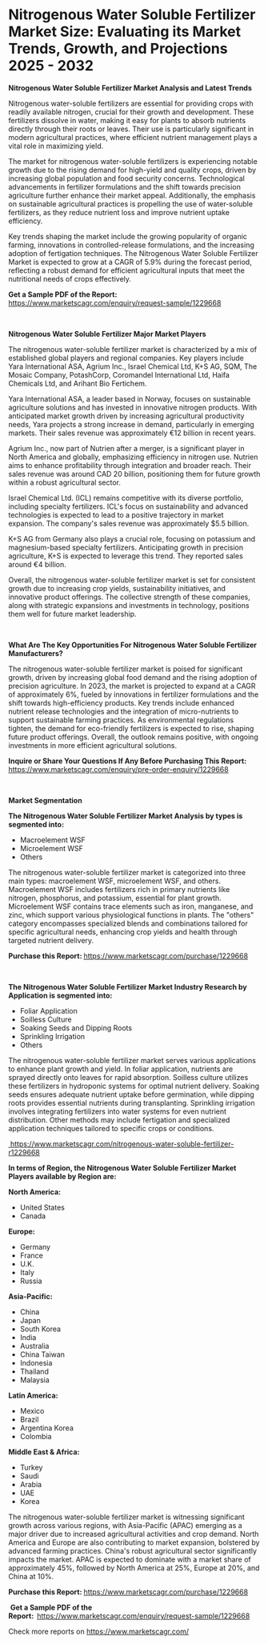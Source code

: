 <p><h1>Nitrogenous Water Soluble Fertilizer Market Size: Evaluating its Market Trends, Growth, and Projections 2025 - 2032</h1></p><p><strong>Nitrogenous Water Soluble Fertilizer Market Analysis and Latest Trends</strong></p>
<p><p>Nitrogenous water-soluble fertilizers are essential for providing crops with readily available nitrogen, crucial for their growth and development. These fertilizers dissolve in water, making it easy for plants to absorb nutrients directly through their roots or leaves. Their use is particularly significant in modern agricultural practices, where efficient nutrient management plays a vital role in maximizing yield.</p><p>The market for nitrogenous water-soluble fertilizers is experiencing notable growth due to the rising demand for high-yield and quality crops, driven by increasing global population and food security concerns. Technological advancements in fertilizer formulations and the shift towards precision agriculture further enhance their market appeal. Additionally, the emphasis on sustainable agricultural practices is propelling the use of water-soluble fertilizers, as they reduce nutrient loss and improve nutrient uptake efficiency.</p><p>Key trends shaping the market include the growing popularity of organic farming, innovations in controlled-release formulations, and the increasing adoption of fertigation techniques. The Nitrogenous Water Soluble Fertilizer Market is expected to grow at a CAGR of 5.9% during the forecast period, reflecting a robust demand for efficient agricultural inputs that meet the nutritional needs of crops effectively.</p></p>
<p><strong>Get a Sample PDF of the Report:&nbsp;</strong> <a href="https://www.marketscagr.com/enquiry/request-sample/1229668?utm_campaign=3249&utm_medium=2&utm_source=Github&utm_content=ia&utm_term=03042025&utm_id=nitrogenous-water-soluble-fertilizer">https://www.marketscagr.com/enquiry/request-sample/1229668</a></p>
<p>&nbsp;</p>
<p><strong>Nitrogenous Water Soluble Fertilizer Major Market Players</strong></p>
<p><p>The nitrogenous water-soluble fertilizer market is characterized by a mix of established global players and regional companies. Key players include Yara International ASA, Agrium Inc., Israel Chemical Ltd, K+S AG, SQM, The Mosaic Company, PotashCorp, Coromandel International Ltd, Haifa Chemicals Ltd, and Arihant Bio Fertichem.</p><p>Yara International ASA, a leader based in Norway, focuses on sustainable agriculture solutions and has invested in innovative nitrogen products. With anticipated market growth driven by increasing agricultural productivity needs, Yara projects a strong increase in demand, particularly in emerging markets. Their sales revenue was approximately €12 billion in recent years.</p><p>Agrium Inc., now part of Nutrien after a merger, is a significant player in North America and globally, emphasizing efficiency in nitrogen use. Nutrien aims to enhance profitability through integration and broader reach. Their sales revenue was around CAD 20 billion, positioning them for future growth within a robust agricultural sector.</p><p>Israel Chemical Ltd. (ICL) remains competitive with its diverse portfolio, including specialty fertilizers. ICL's focus on sustainability and advanced technologies is expected to lead to a positive trajectory in market expansion. The company's sales revenue was approximately $5.5 billion.</p><p>K+S AG from Germany also plays a crucial role, focusing on potassium and magnesium-based specialty fertilizers. Anticipating growth in precision agriculture, K+S is expected to leverage this trend. They reported sales around €4 billion.</p><p>Overall, the nitrogenous water-soluble fertilizer market is set for consistent growth due to increasing crop yields, sustainability initiatives, and innovative product offerings. The collective strength of these companies, along with strategic expansions and investments in technology, positions them well for future market leadership.</p></p>
<p>&nbsp;</p>
<p><strong>What Are The Key Opportunities For Nitrogenous Water Soluble Fertilizer Manufacturers?</strong></p>
<p><p>The nitrogenous water-soluble fertilizer market is poised for significant growth, driven by increasing global food demand and the rising adoption of precision agriculture. In 2023, the market is projected to expand at a CAGR of approximately 6%, fueled by innovations in fertilizer formulations and the shift towards high-efficiency products. Key trends include enhanced nutrient release technologies and the integration of micro-nutrients to support sustainable farming practices. As environmental regulations tighten, the demand for eco-friendly fertilizers is expected to rise, shaping future product offerings. Overall, the outlook remains positive, with ongoing investments in more efficient agricultural solutions.</p></p>
<p><strong>Inquire or Share Your Questions If Any Before Purchasing This Report:</strong> <a href="https://www.marketscagr.com/enquiry/pre-order-enquiry/1229668?utm_campaign=3249&utm_medium=2&utm_source=Github&utm_content=ia&utm_term=03042025&utm_id=nitrogenous-water-soluble-fertilizer">https://www.marketscagr.com/enquiry/pre-order-enquiry/1229668</a></p>
<p>&nbsp;</p>
<p><strong>Market Segmentation</strong></p>
<p><strong>The Nitrogenous Water Soluble Fertilizer Market Analysis by types is segmented into:</strong></p>
<p><ul><li>Macroelement WSF</li><li>Microelement WSF</li><li>Others</li></ul></p>
<p><p>The nitrogenous water-soluble fertilizer market is categorized into three main types: macroelement WSF, microelement WSF, and others. Macroelement WSF includes fertilizers rich in primary nutrients like nitrogen, phosphorus, and potassium, essential for plant growth. Microelement WSF contains trace elements such as iron, manganese, and zinc, which support various physiological functions in plants. The "others" category encompasses specialized blends and combinations tailored for specific agricultural needs, enhancing crop yields and health through targeted nutrient delivery.</p></p>
<p><strong>Purchase this Report:&nbsp;</strong><a href="https://www.marketscagr.com/purchase/1229668?utm_campaign=3249&utm_medium=2&utm_source=Github&utm_content=ia&utm_term=03042025&utm_id=nitrogenous-water-soluble-fertilizer">https://www.marketscagr.com/purchase/1229668</a></p>
<p>&nbsp;</p>
<p><strong>The Nitrogenous Water Soluble Fertilizer Market Industry Research by Application is segmented into:</strong></p>
<p><ul><li>Foliar Application</li><li>Soilless Culture</li><li>Soaking Seeds and Dipping Roots</li><li>Sprinkling Irrigation</li><li>Others</li></ul></p>
<p><p>The nitrogenous water-soluble fertilizer market serves various applications to enhance plant growth and yield. In foliar application, nutrients are sprayed directly onto leaves for rapid absorption. Soilless culture utilizes these fertilizers in hydroponic systems for optimal nutrient delivery. Soaking seeds ensures adequate nutrient uptake before germination, while dipping roots provides essential nutrients during transplanting. Sprinkling irrigation involves integrating fertilizers into water systems for even nutrient distribution. Other methods may include fertigation and specialized application techniques tailored to specific crops or conditions.</p></p>
<p><a href="https://www.marketscagr.com/nitrogenous-water-soluble-fertilizer-r1229668?utm_campaign=3249&utm_medium=2&utm_source=Github&utm_content=ia&utm_term=03042025&utm_id=nitrogenous-water-soluble-fertilizer">&nbsp;https://www.marketscagr.com/nitrogenous-water-soluble-fertilizer-r1229668</a></p>
<p><strong>In terms of Region, the Nitrogenous Water Soluble Fertilizer Market Players available by Region are:</strong></p>
<p>
    <p> <strong> North America: </strong>
        <ul>
            <li>United States</li>
            <li>Canada</li>
        </ul>
        </p> 
    <p> <strong> Europe: </strong>
        <ul>
            <li>Germany</li>
            <li>France</li>
            <li>U.K.</li>
            <li>Italy</li>
            <li>Russia</li>
        </ul>
        </p> 
    <p> <strong> Asia-Pacific: </strong>
        <ul>
            <li>China</li>
            <li>Japan</li>
            <li>South Korea</li>
            <li>India</li>
            <li>Australia</li>
            <li>China Taiwan</li>
            <li>Indonesia</li>
            <li>Thailand</li>
            <li>Malaysia</li>
        </ul>
        </p> 
    <p> <strong> Latin America: </strong>
        <ul>
            <li>Mexico</li>
            <li>Brazil</li>
            <li>Argentina Korea</li>
            <li>Colombia</li>
        </ul>
        </p> 
    <p> <strong> Middle East & Africa: </strong>
        <ul>
            <li>Turkey</li>
            <li>Saudi</li>
            <li>Arabia</li>
            <li>UAE</li>
            <li>Korea</li>
        </ul>
    </p>
    </p>
<p><p>The nitrogenous water-soluble fertilizer market is witnessing significant growth across various regions, with Asia-Pacific (APAC) emerging as a major driver due to increased agricultural activities and crop demand. North America and Europe are also contributing to market expansion, bolstered by advanced farming practices. China's robust agricultural sector significantly impacts the market. APAC is expected to dominate with a market share of approximately 45%, followed by North America at 25%, Europe at 20%, and China at 10%.</p></p>
<p><strong>Purchase this Report: </strong><a href="https://www.marketscagr.com/purchase/1229668?utm_campaign=3249&utm_medium=2&utm_source=Github&utm_content=ia&utm_term=03042025&utm_id=nitrogenous-water-soluble-fertilizer">https://www.marketscagr.com/purchase/1229668</a></p>
<p>&nbsp;<strong>Get a Sample PDF of the Report:&nbsp;&nbsp;</strong><a href="https://www.marketscagr.com/enquiry/request-sample/1229668?utm_campaign=3249&utm_medium=2&utm_source=Github&utm_content=ia&utm_term=03042025&utm_id=nitrogenous-water-soluble-fertilizer">https://www.marketscagr.com/enquiry/request-sample/1229668</a></p>
<p><strong></strong></p>
<p>Check more reports on <a href="https://www.marketscagr.com/?utm_campaign=3249&utm_medium=2&utm_source=Github&utm_content=ia&utm_term=03042025&utm_id=nitrogenous-water-soluble-fertilizer">https://www.marketscagr.com/</a></p>